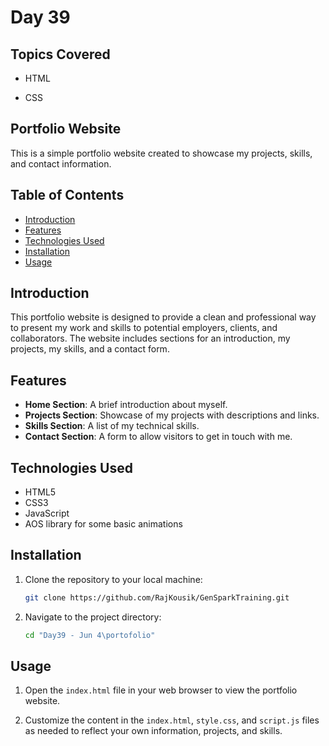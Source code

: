 # Day 39

## Topics Covered

- HTML

- CSS

## Portfolio Website

This is a simple portfolio website created to showcase my projects, skills, and contact information.

## Table of Contents

- [Introduction](#introduction)
- [Features](#features)
- [Technologies Used](#technologies-used)
- [Installation](#installation)
- [Usage](#usage)

## Introduction

This portfolio website is designed to provide a clean and professional way to present my work and skills to potential employers, clients, and collaborators. The website includes sections for an introduction, my projects, my skills, and a contact form.

## Features

- **Home Section**: A brief introduction about myself.
- **Projects Section**: Showcase of my projects with descriptions and links.
- **Skills Section**: A list of my technical skills.
- **Contact Section**: A form to allow visitors to get in touch with me.

## Technologies Used

- HTML5
- CSS3
- JavaScript
- AOS library for some basic animations

## Installation

1. Clone the repository to your local machine:

   ```sh
   git clone https://github.com/RajKousik/GenSparkTraining.git
   ```

2. Navigate to the project directory:
   ```sh
   cd "Day39 - Jun 4\portofolio"
   ```

## Usage

1. Open the `index.html` file in your web browser to view the portfolio website.

2. Customize the content in the `index.html`, `style.css`, and `script.js` files as needed to reflect your own information, projects, and skills.
